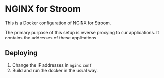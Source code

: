 # NGINX for Stroom

This is a Docker configuration of NGINX for Stroom.
 
The primary purpose of this setup is reverse proxying to our applications. It contains the addresses of these applications. 

## Deploying
1. Change the IP addresses in `nginx.conf`
2. Build and run the docker in the usual way.